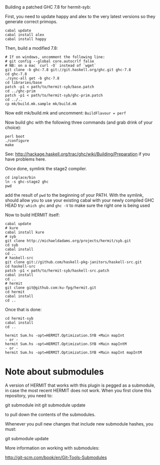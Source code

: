 Building a patched GHC 7.8 for hermit-syb:

First, you need to update happy and alex to the very latest versions so they generate correct primops.

```
cabal update
cabal install alex
cabal install happy
```

Then, build a modified 7.8:

```
# If on windows, uncomment the following line:
# git config --global core.autocrlf false
# NB: on a mac `curl -O` instead of `wget`
git clone -b ghc-7.8 git://git.haskell.org/ghc.git ghc-7.8
cd ghc-7.8
./sync-all get -b ghc-7.8
cd libraries/base
patch -p1 < path/to/hermit-syb/base.patch
cd ../ghc-prim
patch -p1 < path/to/hermit-syb/ghc-prim.patch
cd ../..
cp mk/build.mk.sample mk/build.mk
```

Now edit mk/build.mk and uncomment: `BuildFlavour = perf`

Now build ghc with the following three commands (and grab drink of your choice):
```
perl boot
./configure
make
```
See: http://hackage.haskell.org/trac/ghc/wiki/Building/Preparation if you have problems here.

Once done, symlink the stage2 compiler.

```
cd inplace/bin
ln -s ghc-stage2 ghc
pwd
```

add the result of `pwd` to the beginning of your PATH. With the symlink, should allow you to use
your existing cabal with your newly compiled GHC HEAD
try: `which ghc` and `ghc -V` to make sure the right one is being used

Now to build HERMIT itself:

```
cabal update
# kure
cabal install kure
# syb
git clone http://michaeldadams.org/projects/hermit/syb.git
cd syb
cabal install
cd ..
# haskell-src
git clone git://github.com/haskell-pkg-janitors/haskell-src.git
cd haskell-src
patch -p1 < path/to/hermit-syb/haskell-src.patch
cabal install
cd ..
# hermit
git clone git@github.com:ku-fpg/hermit.git
cd hermit
cabal install
cd ..
```

Once that is done:

```
cd hermit-syb
cabal install
cd ..

hermit Sum.hs -opt=HERMIT.Optimization.SYB +Main mapInt
- or -
hermit Sum.hs -opt=HERMIT.Optimization.SYB +Main mapIntM
- or -
hermit Sum.hs -opt=HERMIT.Optimization.SYB +Main mapInt mapIntM
```

Note about submodules
=====================

A version of HERMIT that works with this plugin is pegged as
a submodule, in case the most recent HERMIT does not work.
When you first clone this repository, you need to:

git submodule init
git submodule update

to pull down the contents of the submodules.

Whenever you pull new changes that include new submodule hashes, you must:

git submodule update

More information on working with submodules:

http://git-scm.com/book/en/Git-Tools-Submodules
